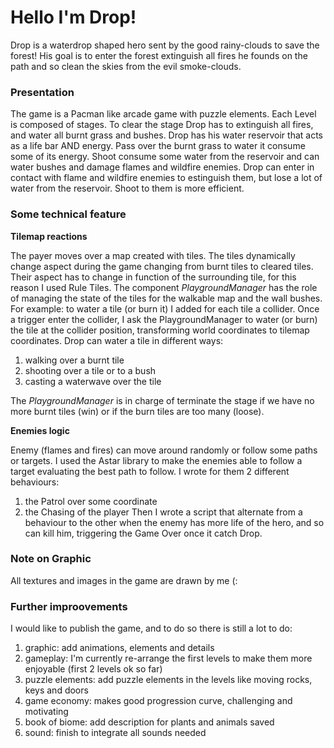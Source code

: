 # Hello I'm Drop!
Drop is a waterdrop shaped hero sent by the good rainy-clouds to save the forest! His goal is to enter the forest extinguish all fires he founds on the path and so clean the skies from the evil smoke-clouds.

### Presentation

The game is a Pacman like arcade game with puzzle elements.
Each Level is composed of stages. To clear the stage Drop has to extinguish all fires, and water all burnt grass and bushes.
Drop has his water reservoir that acts as a life bar AND energy. Pass over the burnt grass to water it consume some of its energy. Shoot consume some water from the reservoir and can water bushes and damage flames and wildfire enemies.
Drop can enter in contact with flame and wildfire enemies to estinguish them, but lose a lot of water from the reservoir. Shoot to them is more efficient.

### Some technical feature

**Tilemap reactions**

The payer moves over a map created with tiles. The tiles dynamically change aspect during the game changing from burnt tiles to cleared tiles.
Their aspect has to change in function of the surrounding tile, for this reason I used Rule Tiles. 
The component *PlaygroundManager* has the role of managing the state of the tiles for the walkable map and the wall bushes.
For example: to water a tile (or burn it) I added for each tile a collider. Once a trigger enter the collider, I ask the PlaygroundManager to water (or burn) the tile at the collider position, transforming world coordinates to tilemap coordinates.
Drop can water a tile in different ways:
 1. walking over a burnt tile
 2. shooting over a tile or to a bush
 3. casting a waterwave over the tile

The *PlaygroundManager* is in charge of terminate the stage if we have no more burnt tiles (win) or if the burn tiles are too many (loose).

**Enemies logic**

Enemy (flames and fires) can move around randomly or follow some paths or targets. I used the Astar library to make the enemies able to follow a target evaluating the best path to follow. I wrote for them 2 different behaviours:
 1. the Patrol over some coordinate
 2. the Chasing of the player
Then I wrote a script that alternate from a behaviour to the other when the enemy has more life of the hero, and so can kill him, triggering the Game Over once it catch Drop.


### Note on Graphic

All textures and images in the game are drawn by me (:

### Further improovements

I would like to publish the game, and to do so there is still a lot to do:
 1. graphic: add animations, elements and details
 2. gameplay: I'm currently re-arrange the first levels to make them more enjoyable (first 2 levels ok so far)
 3. puzzle elements: add puzzle elements in the levels like moving rocks, keys and doors
 4. game economy: makes good progression curve, challenging and motivating
 5. book of biome: add description for plants and animals saved
 6. sound: finish to integrate all sounds needed
